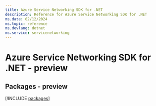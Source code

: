 ```yaml
---
title: Azure Service Networking SDK for .NET
description: Reference for Azure Service Networking SDK for .NET
ms.date: 02/12/2024
ms.topic: reference
ms.devlang: dotnet
ms.service: servicenetworking
---
```

# Azure Service Networking SDK for .NET - preview
## Packages - preview
[!INCLUDE [packages](service-networking-index.md)]